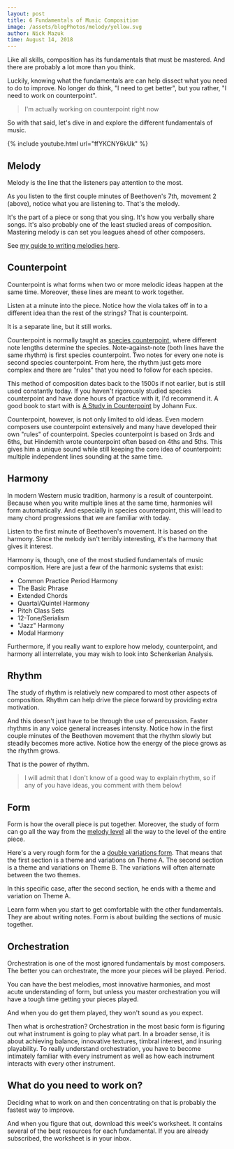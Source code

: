 ```yaml
---
layout: post
title: 6 Fundamentals of Music Composition
image: /assets/blogPhotos/melody/yellow.svg
author: Nick Mazuk
time: August 14, 2018
---
```


Like all skills, composition has its fundamentals that must be mastered. And there are probably a lot more than you think.

Luckily, knowing what the fundamentals are can help dissect what you need to do to improve. No longer do think, "I need to get better", but you rather, "I need to work on counterpoint".

> I'm actually working on counterpoint right now

So with that said, let's dive in and explore the different fundamentals of music.

<!--end-of-intro-->

{% include youtube.html url="ffYKCNY6kUk" %}

## Melody

Melody is the line that the listeners pay attention to the most.

As you listen to the first couple minutes of Beethoven's 7th, movement 2 (above), notice what you are listening to. That's the melody.

It's the part of a piece or song that you sing. It's how you verbally share songs. It's also probably one of the least studied areas of composition. Mastering melody is can set you leagues ahead of other composers.

See [my guide to writing melodies here](/blog/BuildingBlocksOfMelody).

## Counterpoint

Counterpoint is what forms when two or more melodic ideas happen at the same time. Moreover, these lines are meant to work together.

Listen at a minute into the piece. Notice how the viola takes off in to a different idea than the rest of the strings? That is counterpoint.

It is a separate line, but it still works.

Counterpoint is normally taught as [species counterpoint](https://en.wikipedia.org/wiki/Counterpoint#Species_counterpoint), where different note lengths determine the species. Note-against-note (both lines have the same rhythm) is first species counterpoint. Two notes for every one note is second species counterpoint. From here, the rhythm just gets more complex and there are "rules" that you need to follow for each species.


This method of composition dates back to the 1500s if not earlier, but is still used constantly today. If you haven't rigorously studied species counterpoint and have done hours of practice with it, I'd recommend it. A good book to start with is [A Study in Counterpoint](https://www.amazon.com/Study-Counterpoint-Johann-Joseph-Parnassum/dp/0393002772/ref=sr_1_1?ie=UTF8&qid=1534193623&sr=8-1&keywords=fux+counterpoint) by Johann Fux.

Counterpoint, however, is not only limited to old ideas. Even modern composers use counterpoint extensively and many have developed their own "rules" of counterpoint. Species counterpoint is based on 3rds and 6ths, but Hindemith wrote counterpoint often based on 4ths and 5ths. This gives him a unique sound while still keeping the core idea of counterpoint: multiple independent lines sounding at the same time.

## Harmony

In modern Western music tradition, harmony is a result of counterpoint. Because when you write multiple lines at the same time, harmonies will form automatically. And especially in species counterpoint, this will lead to many chord progressions that we are familiar with today.

Listen to the first minute of Beethoven's movement. It is based on the harmony. Since the melody isn't terribly interesting, it's the harmony that gives it interest.

Harmony is, though, one of the most studied fundamentals of music composition. Here are just a few of the harmonic systems that exist:

- Common Practice Period Harmony
- The Basic Phrase
- Extended Chords
- Quartal/Quintel Harmony
- Pitch Class Sets
- 12-Tone/Serialism
- "Jazz" Harmony
- Modal Harmony

Furthermore, if you really want to explore how melody, counterpoint, and harmony all interrelate, you may wish to look into Schenkerian Analysis.

## Rhythm

The study of rhythm is relatively new compared to most other aspects of composition. Rhythm can help drive the piece forward by providing extra motivation.

And this doesn't just have to be through the use of percussion. Faster rhythms in any voice general increases intensity. Notice how in the first couple minutes of the Beethoven movement that the rhythm slowly but steadily becomes more active. Notice how the energy of the piece grows as the rhythm grows.

That is the power of rhythm.

> I will admit that I don't know of a good way to explain rhythm, so if any of you have ideas, you comment with them below!

## Form

Form is how the overall piece is put together. Moreover, the study of form can go all the way from the [melody level](/blog/BuildingBlocksOfMelody) all the way to the level of the entire piece.

Here's a very rough form for the a [double variations form](https://en.wikipedia.org/wiki/Double_variation). That means that the first section is a theme and variations on Theme A. The second section is a theme and variations on Theme B. The variations will often alternate between the two themes.

In this specific case, after the second section, he ends with a theme and variation on Theme A.

Learn form when you start to get comfortable with the other fundamentals. They are about writing notes. Form is about building the sections of music together.

## Orchestration

Orchestration is one of the most ignored fundamentals by most composers. The better you can orchestrate, the more your pieces will be played. Period.

You can have the best melodies, most innovative harmonies, and most acute understanding of form, but unless you master orchestration you will have a tough time getting your pieces played.

And when you do get them played, they won't sound as you expect.

Then what is orchestration? Orchestration in the most basic form is figuring out what instrument is going to play what part. In a broader sense, it is about achieving balance, innovative textures, timbral interest, and insuring playability. To really understand orchestration, you have to become intimately familiar with every instrument as well as how each instrument interacts with every other instrument.

## What do you need to work on?

Deciding what to work on and then concentrating on that is probably the fastest way to improve.

And when you figure that out, download this week's worksheet. It contains several of the best resources for each fundamental. If you are already subscribed, the worksheet is in your inbox.
